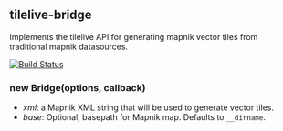 tilelive-bridge
---------------
Implements the tilelive API for generating mapnik vector tiles from traditional mapnik datasources.

[![Build Status](https://secure.travis-ci.org/mapbox/tilelive-bridge.png)](http://travis-ci.org/mapbox/tilelive-bridge)

### new Bridge(options, callback)

- *xml*: a Mapnik XML string that will be used to generate vector tiles.
- *base*: Optional, basepath for Mapnik map. Defaults to `__dirname`.

